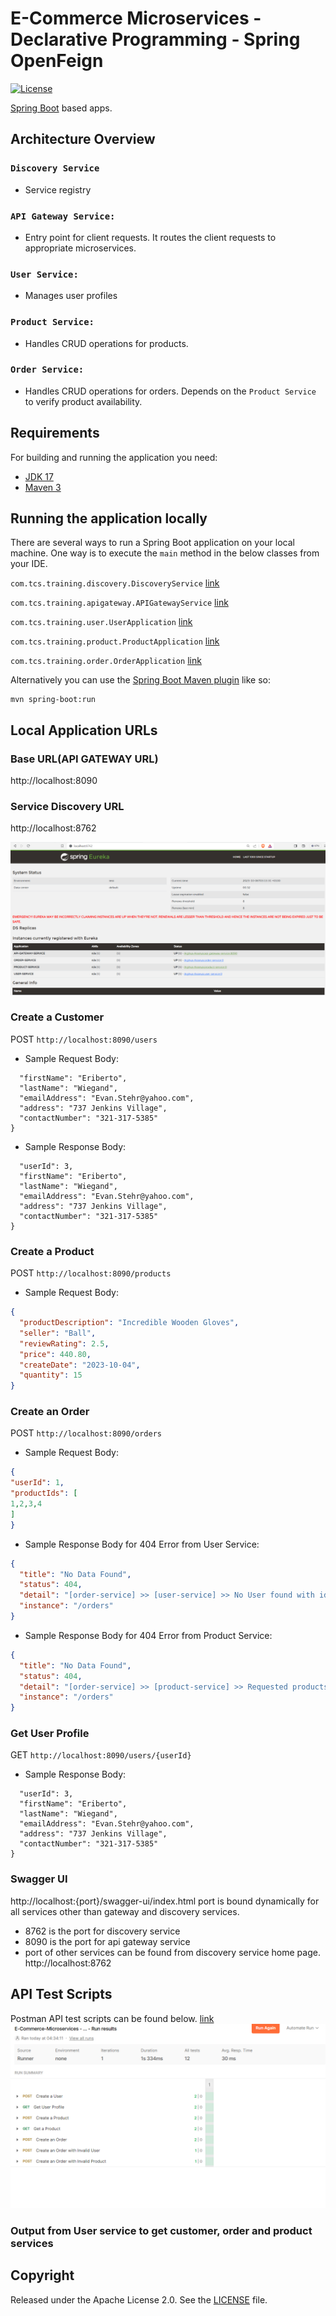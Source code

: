 # E-Commerce Microservices - Declarative Programming - Spring OpenFeign

[![License](http://img.shields.io/:license-apache-blue.svg)](http://www.apache.org/licenses/LICENSE-2.0.html)

[Spring Boot](http://projects.spring.io/spring-boot/) based apps.

## Architecture Overview
### ```Discovery Service```
* Service registry
### ```API Gateway Service: ```
* Entry point for client requests. It routes the client requests to appropriate microservices.
### ```User Service: ```
* Manages user profiles
### ```Product Service: ```
* Handles CRUD operations for products.
### ```Order Service: ```
* Handles CRUD operations for orders. Depends on the ```Product Service``` to verify product availability.

## Requirements

For building and running the application you need:

- [JDK 17](https://www.oracle.com/java/technologies/javase/jdk17-archive-downloads.html)
- [Maven 3](https://maven.apache.org)

## Running the application locally

There are several ways to run a Spring Boot application on your local machine. One way is to execute the `main` method
in the below classes from your IDE.

`com.tcs.training.discovery.DiscoveryService`
[link](./discovery-service/src/main/java/com/tcs/training/discovery/DiscoveryService.java)

`com.tcs.training.apigateway.APIGatewayService`
[link](./api-gateway-service/src/main/java/com/tcs/training/apigateway/APIGatewayService.java)

`com.tcs.training.user.UserApplication`
[link](./user-service/src/main/java/com/tcs/training/user/UserApplication.java)

`com.tcs.training.product.ProductApplication`
[link](./product-service/src/main/java/com/tcs/training/product/ProductApplication.java)

`com.tcs.training.order.OrderApplication`
[link](./order-service/src/main/java/com/tcs/training/order/OrderApplication.java)

Alternatively you can use
the [Spring Boot Maven plugin](https://docs.spring.io/spring-boot/docs/current/reference/html/build-tool-plugins-maven-plugin.html)
like so:

```shell
mvn spring-boot:run
```

## Local Application URLs

### Base URL(API GATEWAY URL)

http://localhost:8090

### Service Discovery URL

http://localhost:8762

![img.png](img.png)

### Create a Customer
POST ```http://localhost:8090/users```
* Sample Request Body:
```json{
  "firstName": "Eriberto",
  "lastName": "Wiegand",
  "emailAddress": "Evan.Stehr@yahoo.com",
  "address": "737 Jenkins Village",
  "contactNumber": "321-317-5385"
}
```

* Sample Response Body:
```json{
  "userId": 3,
  "firstName": "Eriberto",
  "lastName": "Wiegand",
  "emailAddress": "Evan.Stehr@yahoo.com",
  "address": "737 Jenkins Village",
  "contactNumber": "321-317-5385"
}
```
### Create a Product
POST ```http://localhost:8090/products```
* Sample Request Body:
```json
{
  "productDescription": "Incredible Wooden Gloves",
  "seller": "Ball",
  "reviewRating": 2.5,
  "price": 440.80,
  "createDate": "2023-10-04",
  "quantity": 15
}
```

### Create an Order
POST ```http://localhost:8090/orders```
* Sample Request Body:
```json
{
"userId": 1,
"productIds": [
1,2,3,4
]
}
```

* Sample Response Body for 404 Error from User Service:
```json
{
  "title": "No Data Found",
  "status": 404,
  "detail": "[order-service] >> [user-service] >> No User found with id : 10000000",
  "instance": "/orders"
}
```

* Sample Response Body for 404 Error from Product Service:
```json
{
  "title": "No Data Found",
  "status": 404,
  "detail": "[order-service] >> [product-service] >> Requested products not available.",
  "instance": "/orders"
}
```

### Get User Profile
GET ```http://localhost:8090/users/{userId}```

* Sample Response Body:
```json{
  "userId": 3,
  "firstName": "Eriberto",
  "lastName": "Wiegand",
  "emailAddress": "Evan.Stehr@yahoo.com",
  "address": "737 Jenkins Village",
  "contactNumber": "321-317-5385"
}
```
### Swagger UI

http://localhost:{port}/swagger-ui/index.html
port is bound dynamically for all services other than gateway and discovery services.
* 8762 is the port for discovery service
* 8090 is the port for api gateway service
* port of other services can be found from discovery service home page.
http://localhost:8762


## API Test Scripts
Postman API test scripts can be found below.
[link](./postman-tests/E-Commerce-Microservices%20-%20Declarative%20Programming%20-%20Spring%20OpenFeign.postman_collection.json)
![img_1.png](img_1.png)

### Output from User service to get customer, order and product services


## Copyright

Released under the Apache License 2.0. See
the [LICENSE](https://github.com/arghyagiri/microservice-e2/blob/main/LICENSE) file.
